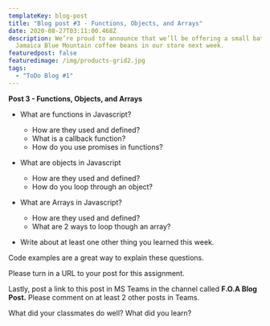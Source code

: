 ```yaml
---
templateKey: blog-post
title: "Blog post #3 - Functions, Objects, and Arrays"
date: 2020-08-27T03:11:00.468Z
description: We’re proud to announce that we’ll be offering a small batch of
  Jamaica Blue Mountain coffee beans in our store next week.
featuredpost: false
featuredimage: /img/products-grid2.jpg
tags:
  - "ToDo Blog #1"
---
```

**Post 3 - Functions, Objects, and Arrays**

* What are functions in Javascript?

  * How are they used and defined?
  * What is a callback function?
  * How do you use promises in functions?
* What are objects in Javascript

  * How are they used and defined?
  * How do you loop through an object?
* What are Arrays in Javascript?

  * How are they used and defined?
  * What are 2 ways to loop though an array?
* Write about at least one other thing you learned this week.

Code examples are a great way to explain these questions.

Please turn in a URL to your post for this assignment.

Lastly, post a link to this post in MS Teams in the channel called **F.O.A Blog Post.** Please comment on at least 2 other posts in Teams.

What did your classmates do well? What did you learn?